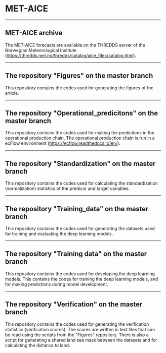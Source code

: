 # MET-AICE
----------------------------------------------------------------------------------------------
MET-AICE archive
----------------------------------------------------------------------------------------------
The MET-AICE forecasts are available on the THREDDS server of the Norwegian Meteorological Institute (https://thredds.met.no/thredds/catalog/aice_files/catalog.html).

----------------------------------------------------------------------------------------------
The repository "Figures" on the master branch
----------------------------------------------------------------------------------------------
This repository contains the codes used for generating the figures of the article.

----------------------------------------------------------------------------------------------
The repository "Operational_predicitons" on the master branch
----------------------------------------------------------------------------------------------
This repository contains the codes used for making the predictions in the operational production chain. The operational production chain is run in a ecFlow environment (https://ecflow.readthedocs.io/en/).

----------------------------------------------------------------------------------------------
The repository "Standardization" on the master branch
----------------------------------------------------------------------------------------------
This repository contains the codes used for calculating the standardization (normalization) statistics of the predicor and target variables. 

----------------------------------------------------------------------------------------------
The repository "Training_data" on the master branch
----------------------------------------------------------------------------------------------
This repository contains the codes used for generating the datasets used for training and evaluating the deep learning models.

----------------------------------------------------------------------------------------------
The repository "Training data" on the master branch
----------------------------------------------------------------------------------------------
This repository contains the codes used for developing the deep learning models. This contains the codes for training the deep learning models, and for making predictions during model development.

----------------------------------------------------------------------------------------------
The repository "Verification" on the master branch
----------------------------------------------------------------------------------------------
This repository contains the codes used for generating the verification statistics (verification scores). The scores are written in text files that can be read using the scripts from the "Figures" repository. There is also a script for generating a shared land sea mask between the datasets and for calculating the distance to land.


